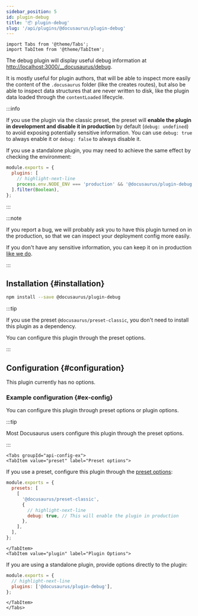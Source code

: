 ```yaml
---
sidebar_position: 5
id: plugin-debug
title: '📦 plugin-debug'
slug: '/api/plugins/@docusaurus/plugin-debug'
---
```


```mdx-code-block
import Tabs from '@theme/Tabs';
import TabItem from '@theme/TabItem';
```

The debug plugin will display useful debug information at [http://localhost:3000/\_\_docusaurus/debug](http://localhost:3000/__docusaurus/debug).

It is mostly useful for plugin authors, that will be able to inspect more easily the content of the `.docusaurus` folder (like the creates routes), but also be able to inspect data structures that are never written to disk, like the plugin data loaded through the `contentLoaded` lifecycle.

:::info

If you use the plugin via the classic preset, the preset will **enable the plugin in development and disable it in production** by default (`debug: undefined`) to avoid exposing potentially sensitive information. You can use `debug: true` to always enable it or `debug: false` to always disable it.

If you use a standalone plugin, you may need to achieve the same effect by checking the environment:

```js title="docusaurus.config.js"
module.exports = {
  plugins: [
    // highlight-next-line
    process.env.NODE_ENV === 'production' && '@docusaurus/plugin-debug',
  ].filter(Boolean),
};
```

:::

:::note

If you report a bug, we will probably ask you to have this plugin turned on in the production, so that we can inspect your deployment config more easily.

If you don't have any sensitive information, you can keep it on in production [like we do](/__docusaurus/debug).

:::

## Installation {#installation}

```bash npm2yarn
npm install --save @docusaurus/plugin-debug
```

:::tip

If you use the preset `@docusaurus/preset-classic`, you don't need to install this plugin as a dependency.

You can configure this plugin through the preset options.

:::

## Configuration {#configuration}

This plugin currently has no options.

### Example configuration {#ex-config}

You can configure this plugin through preset options or plugin options.

:::tip

Most Docusaurus users configure this plugin through the preset options.

:::

```mdx-code-block
<Tabs groupId="api-config-ex">
<TabItem value="preset" label="Preset options">
```

If you use a preset, configure this plugin through the [preset options](../../using-plugins.md#docusauruspreset-classic):

```js title="docusaurus.config.js"
module.exports = {
  presets: [
    [
      '@docusaurus/preset-classic',
      {
        // highlight-next-line
        debug: true, // This will enable the plugin in production
      },
    ],
  ],
};
```

```mdx-code-block
</TabItem>
<TabItem value="plugin" label="Plugin Options">
```

If you are using a standalone plugin, provide options directly to the plugin:

```js title="docusaurus.config.js"
module.exports = {
  // highlight-next-line
  plugins: ['@docusaurus/plugin-debug'],
};
```

```mdx-code-block
</TabItem>
</Tabs>
```
